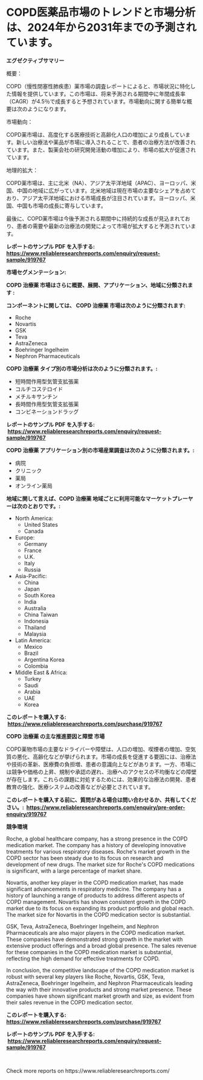 <p><h1>COPD医薬品市場のトレンドと市場分析は、2024年から2031年までの予測されています。</h1></p><p><strong>エグゼクティブサマリー</strong></p>
<p><p>概要：</p><p>COPD（慢性閉塞性肺疾患）薬市場の調査レポートによると、市場状況に特化した情報を提供しています。この市場は、将来予測される期間中に年間成長率（CAGR）が4.5％で成長すると予想されています。市場動向に関する簡単な概要は次のようになります。</p><p>市場動向：</p><p>COPD薬市場は、高度化する医療技術と高齢化人口の増加により成長しています。新しい治療法や薬品が市場に導入されることで、患者の治療方法が改善されています。また、製薬会社の研究開発活動の増加により、市場の拡大が促進されています。</p><p>地理的拡大：</p><p>COPD薬市場は、主に北米（NA）、アジア太平洋地域（APAC）、ヨーロッパ、米国、中国の地域に広がっています。北米地域は現在市場の主要なシェアを占めており、アジア太平洋地域における市場成長が注目されています。ヨーロッパ、米国、中国も市場の成長に寄与しています。</p><p>最後に、COPD薬市場は今後予測される期間中に持続的な成長が見込まれており、患者の需要や最新の治療法の開発によって市場が拡大すると予測されています。</p></p>
<p><strong>レポートのサンプル PDF を入手する: <a href="https://www.reliableresearchreports.com/enquiry/request-sample/919767">https://www.reliableresearchreports.com/enquiry/request-sample/919767</a></strong></p>
<p><strong>市場セグメンテーション:</strong></p>
<p><strong> COPD 治療薬 市場はさらに概要、展開、アプリケーション、地域に分類されます :</strong></p>
<p><strong>コンポーネントに関しては、 COPD 治療薬 市場は次のように分類されます: &nbsp;</strong></p>
<p><ul><li>Roche</li><li>Novartis</li><li>GSK</li><li>Teva</li><li>AstraZeneca</li><li>Boehringer Ingelheim</li><li>Nephron Pharmaceuticals</li></ul></p>
<p><strong> COPD 治療薬 タイプ別の市場分析は次のように分類されます。:</strong></p>
<p><ul><li>短時間作用型気管支拡張薬</li><li>コルチコステロイド</li><li>メチルキサンチン</li><li>長時間作用型気管支拡張薬</li><li>コンビネーションドラッグ</li></ul></p>
<p><strong>レポートのサンプル PDF を入手する: &nbsp;<a href="https://www.reliableresearchreports.com/enquiry/request-sample/919767">https://www.reliableresearchreports.com/enquiry/request-sample/919767</a></strong></p>
<p><strong> COPD 治療薬 アプリケーション別の市場産業調査は次のように分類されます。:</strong></p>
<p><ul><li>病院</li><li>クリニック</li><li>薬局</li><li>オンライン薬局</li></ul></p>
<p><strong>地域に関して言えば、COPD 治療薬 地域ごとに利用可能なマーケットプレーヤーは次のとおりです。:</strong></p>
<p><ul>
    <li>
        North America:
        <ul>
            <li>United States</li>
            <li>Canada</li>
        </ul>
    </li>
    <li>
        Europe:
        <ul>
            <li>Germany</li>
            <li>France</li>
            <li>U.K.</li>
            <li>Italy</li>
            <li>Russia</li>
        </ul>
    </li>
    <li>
        Asia-Pacific:
        <ul>
            <li>China</li>
            <li>Japan</li>
            <li>South Korea</li>
            <li>India</li>
            <li>Australia</li>
            <li>China Taiwan</li>
            <li>Indonesia</li>
            <li>Thailand</li>
            <li>Malaysia</li>
        </ul>
    </li>
    <li>
        Latin America:
        <ul>
            <li>Mexico</li>
            <li>Brazil</li>
            <li>Argentina Korea</li>
            <li>Colombia</li>
        </ul>
    </li>
    <li>
        Middle East & Africa:
        <ul>
            <li>Turkey</li>
            <li>Saudi</li>
            <li>Arabia</li>
            <li>UAE</li>
            <li>Korea</li>
        </ul>
    </li>
    </ul></p>
<p><strong>このレポートを購入する: &nbsp;<a href="https://www.reliableresearchreports.com/purchase/919767">https://www.reliableresearchreports.com/purchase/919767</a></strong></p>
<p><strong>COPD 治療薬 の主な推進要因と障壁 市場</strong></p>
<p><p>COPD薬物市場の主要なドライバーや障壁は、人口の増加、喫煙者の増加、空気質の悪化、高齢化などが挙げられます。市場の成長を促進する要因には、治療法や技術の革新、医療費の負担増、患者の意識向上などがあります。一方、市場には競争や価格の上昇、規制や承認の遅れ、治療へのアクセスの不均衡などの障壁が存在します。これらの課題に対処するためには、効果的な治療法の開発、患者教育の強化、医療システムの改善などが必要とされています。</p></p>
<p><strong>このレポートを購入する前に、質問がある場合は問い合わせるか、共有してください。:&nbsp; <a href="https://www.reliableresearchreports.com/enquiry/pre-order-enquiry/919767">https://www.reliableresearchreports.com/enquiry/pre-order-enquiry/919767</a></strong></p>
<p><strong>競争環境</strong></p>
<p><p>Roche, a global healthcare company, has a strong presence in the COPD medication market. The company has a history of developing innovative treatments for various respiratory diseases. Roche's market growth in the COPD sector has been steady due to its focus on research and development of new drugs. The market size for Roche's COPD medications is significant, with a large percentage of market share.</p><p>Novartis, another key player in the COPD medication market, has made significant advancements in respiratory medicine. The company has a history of launching a range of products to address different aspects of COPD management. Novartis has shown consistent growth in the COPD market due to its focus on expanding its product portfolio and global reach. The market size for Novartis in the COPD medication sector is substantial.</p><p>GSK, Teva, AstraZeneca, Boehringer Ingelheim, and Nephron Pharmaceuticals are also major players in the COPD medication market. These companies have demonstrated strong growth in the market with extensive product offerings and a broad global presence. The sales revenue for these companies in the COPD medication market is substantial, reflecting the high demand for effective treatments for COPD.</p><p>In conclusion, the competitive landscape of the COPD medication market is robust with several key players like Roche, Novartis, GSK, Teva, AstraZeneca, Boehringer Ingelheim, and Nephron Pharmaceuticals leading the way with their innovative products and strong market presence. These companies have shown significant market growth and size, as evident from their sales revenue in the COPD medication sector.</p></p>
<p><strong>このレポートを購入する: &nbsp; <a href="https://www.reliableresearchreports.com/purchase/919767">https://www.reliableresearchreports.com/purchase/919767</a></strong></p>
<p><strong>レポートのサンプル PDF を入手する: &nbsp;<a href="https://www.reliableresearchreports.com/enquiry/request-sample/919767">https://www.reliableresearchreports.com/enquiry/request-sample/919767</a></strong><strong></strong></p>
<p>&nbsp;</p>
<p>Check more reports on https://www.reliableresearchreports.com/</p>